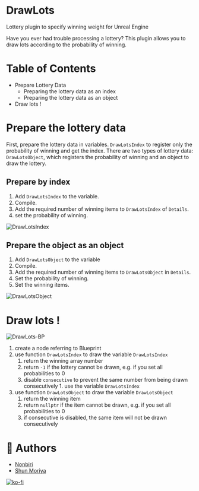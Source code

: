 # DrawLots
Lottery plugin to specify winning weight for Unreal Engine

Have you ever had trouble processing a lottery?
This plugin allows you to draw lots according to the probability of winning.

# Table of Contents
* Prepare Lottery Data
  * Preparing the lottery data as an index
  * Preparing the lottery data as an object
* Draw lots !

# Prepare the lottery data
First, prepare the lottery data in variables.
`DrawLotsIndex` to register only the probability of winning and get the index. There are two types of lottery data: `DrawLotsObject`, which registers the probability of winning and an object to draw the lottery.

## Prepare by index
1. Add `DrawLotsIndex` to the variable.
1. Compile.
1. Add the required number of winning items to `DrawLotsIndex` of `Details`.
1. set the probability of winning.

![DrawLotsIndex](https://github.com/shun126/DrawLots/assets/23472415/8c21e707-c652-4989-bf58-cf58614f73a9)

## Prepare the object as an object
1. Add `DrawLotsObject` to the variable
1. Compile.
1. Add the required number of winning items to `DrawLotsObject` in `Details`.
1. Set the probability of winning.
1. Set the winning items.

![DrawLotsObject](https://github.com/shun126/DrawLots/assets/23472415/4c23578f-1569-4c35-a20d-965a7d2819e4)

# Draw lots !
![DrawLots-BP](https://github.com/shun126/DrawLots/assets/23472415/df31ac0b-e5f6-46d6-be8c-17afba08ef98)

1. create a node referring to Blueprint
1. use function `DrawLotsIndex` to draw the variable `DrawLotsIndex`
   1. return the winning array number
   1. return `-1` if the lottery cannot be drawn, e.g. if you set all probabilities to 0
   1. disable `consecutive` to prevent the same number from being drawn consecutively 1. use the variable `DrawLotsIndex`
1. use function `DrawLotsObject` to draw the variable `DrawLotsObject`
   1. return the winning item
   1. return `nullptr` if the item cannot be drawn, e.g. if you set all probabilities to 0
   1. if consecutive is disabled, the same item will not be drawn consecutively

# 👾 Authors
* [Nonbiri](https://www.youtube.com/channel/UCkLXe57GpUyaOoj2ycREU1Q)
* [Shun Moriya](https://twitter.com/moriya_zx25r)

[![ko-fi](https://ko-fi.com/img/githubbutton_sm.svg)](https://ko-fi.com/M4M413XDXB)
